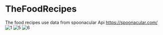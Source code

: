 # TheFoodRecipes
The food recipes use data from spoonacular Api
https://spoonacular.com/
![1](https://user-images.githubusercontent.com/42112729/152804201-28fa615b-62a2-4f86-83a5-0bdb2c85cdff.png)
![5](https://user-images.githubusercontent.com/42112729/152804210-70f776be-d0e5-43d5-a86e-ea5e2d84c96d.png)
![6](https://user-images.githubusercontent.com/42112729/152804213-fe693699-3ccf-43e9-b59a-ecf6269b1955.png)
